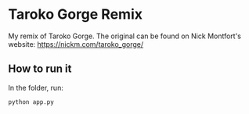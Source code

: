 # Taroko Gorge Remix

My remix of Taroko Gorge. The original can be found on Nick Montfort's website: https://nickm.com/taroko_gorge/

## How to run it

In the folder, run:

```bash
python app.py
```

